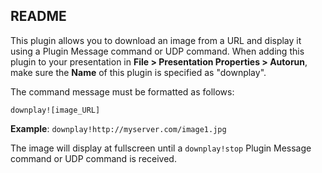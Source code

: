 README
--------
<p>This plugin allows you to download an image from a URL and display it using a Plugin Message command or UDP command. When adding this plugin to your presentation in <strong>File > Presentation Properties > Autorun</strong>, make sure the <strong>Name</strong> of this plugin is specified as "downplay".</p> 

<p>The command message must be formatted as follows:</p>
<code>downplay![image_URL]</code>

<p><strong>Example</strong>: <code>downplay!http://myserver.com/image1.jpg</code></p>

<p>The image will display at fullscreen until a <code>downplay!stop</code> Plugin Message command or UDP command is received.</p>


